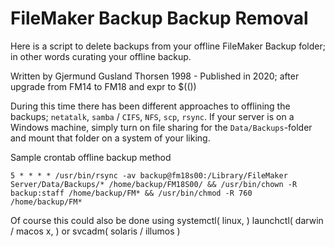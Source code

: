 # FileMaker Backup Backup Removal
Here is a script to delete backups from your offline FileMaker Backup folder; in other words curating your offline backup.

Written by Gjermund Gusland Thorsen 1998 - Published in 2020; after upgrade from FM14 to FM18 and expr to $(())

During this time there has been different approaches to offlining the backups; `netatalk`, `samba` / `CIFS`, `NFS`, `scp`, `rsync`. If your server is on a Windows machine, simply turn on file sharing for the `Data/Backups`-folder and mount that folder on a system of your liking.

Sample crontab offline backup method
```Shell
5 * * * * /usr/bin/rsync -av backup@fm18s00:/Library/FileMaker Server/Data/Backups/* /home/backup/FM18S00/ && /usr/bin/chown -R backup:staff /home/backup/FM* && /usr/bin/chmod -R 760 /home/backup/FM*
```
Of course this could also be done using systemctl( linux, ) launchctl( darwin / macos x, ) or svcadm( solaris / illumos )
